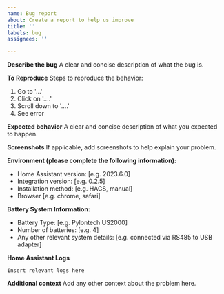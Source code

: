 ```yaml
---
name: Bug report
about: Create a report to help us improve
title: ''
labels: bug
assignees: ''

---
```


**Describe the bug**
A clear and concise description of what the bug is.

**To Reproduce**
Steps to reproduce the behavior:
1. Go to '...'
2. Click on '....'
3. Scroll down to '....'
4. See error

**Expected behavior**
A clear and concise description of what you expected to happen.

**Screenshots**
If applicable, add screenshots to help explain your problem.

**Environment (please complete the following information):**
 - Home Assistant version: [e.g. 2023.6.0]
 - Integration version: [e.g. 0.2.5]
 - Installation method: [e.g. HACS, manual]
 - Browser [e.g. chrome, safari]

**Battery System Information:**
 - Battery Type: [e.g. Pylontech US2000]
 - Number of batteries: [e.g. 4]
 - Any other relevant system details: [e.g. connected via RS485 to USB adapter]

**Home Assistant Logs**
```
Insert relevant logs here
```

**Additional context**
Add any other context about the problem here.